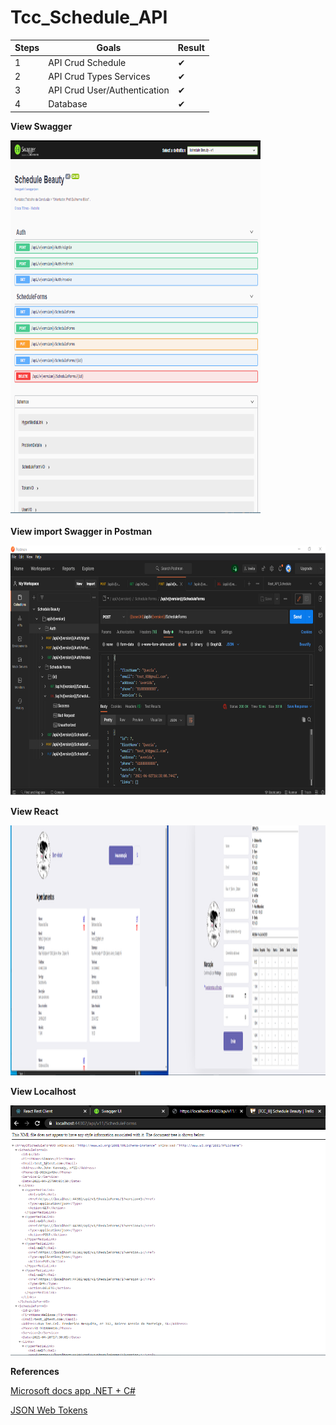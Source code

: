# Tcc_Schedule_API

| Steps      |Goals                                       | Result |
|------------|--------------------------------------------|--------|
|     1      |API Crud Schedule                           |   ✔   |
|     2      |API Crud Types Services                     |   ✔   |
|     3      |API Crud User/Authentication                |   ✔   |
|     4      |Database                                    |   ✔   |


**View Swagger**

<img src="/img/swagger_security.png" width="400" height="600">

**View import Swagger in Postman**

<img src="/img/postman_security.png" width="700" height="400">

**View React**

<img src="/img/rest_client.png" width="800" height="400">

**View Localhost**

<img src="/img/api_xml.png" width="700" height="400">

**References**

[Microsoft docs app .NET + C# ](https://docs.microsoft.com/pt-br/learn/modules/build-web-api-aspnet-core/5-implement-crud)

[JSON Web Tokens](https://jwt.io/)